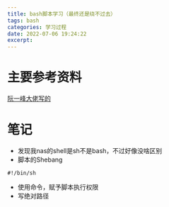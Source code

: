 ```yaml
---
title: bash脚本学习（最终还是绕不过去）
tags: bash
categories: 学习过程
date: 2022-07-06 19:24:22
excerpt:
---
```


# 主要参考资料
[阮一峰大佬写的](https://wangdoc.com/bash/index.html)

# 笔记
* 发现我nas的shell是sh不是bash，不过好像没啥区别
* 脚本的Shebang

```
#!/bin/sh

```
* 使用命令，赋予脚本执行权限
* 写绝对路径